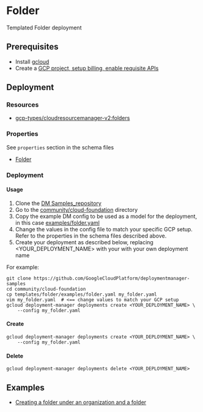 # Folder

Templated Folder deployment

## Prerequisites
- Install [gcloud](https://cloud.google.com/sdk)
- Create a [GCP project, setup billing, enable requisite APIs](../project/README.md)


## Deployment

### Resources

- [gcp-types/cloudresourcemanager-v2:folders](https://cloud.google.com/resource-manager/reference/rest/v2/folders/create)


### Properties

See `properties` section in the schema files

-  [Folder](folder.py.schema)


### Deployment

#### Usage

1. Clone the [DM Samples_repository](https://github.com/GoogleCloudPlatform/deploymentmanager-samples)
2. Go to the [community/cloud-foundation](../../../cloud-foundation) directory
3. Copy the example DM config to be used as a model for the deployment, in this case [examples/folder.yaml](examples/folder.yaml)
4. Change the values in the config file to match your specific GCP setup.
   Refer to the properties in the schema files described above.
5. Create your deployment as described below, replacing <YOUR_DEPLOYMENT_NAME>
   with your with your own deployment name


For example:

```
git clone https://github.com/GoogleCloudPlatform/deploymentmanager-samples
cd community/cloud-foundation
cp templates/folder/examples/folder.yaml my_folder.yaml
vim my_folder.yaml  # <== change values to match your GCP setup
gcloud deployment-manager deployments create <YOUR_DEPLOYMENT_NAME> \
    --config my_folder.yaml
```

#### Create

```
gcloud deployment-manager deployments create <YOUR_DEPLOYMENT_NAME> \
    --config my_folder.yaml
```


#### Delete

```
gcloud deployment-manager deployments delete <YOUR_DEPLOYMENT_NAME>
```


## Examples

- [Creating a folder under an organization and a folder](examples/folder.yaml)
